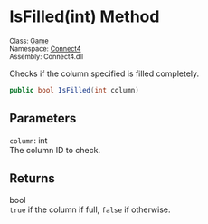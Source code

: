 # IsFilled(int) Method

<sub>Class: [Game](../Game.md)  
Namespace: [Connect4](../../Connect4.md)  
Assembly: Connect4.dll</sub>

Checks if the column specified is filled completely.

```cs
public bool IsFilled(int column)
```

## Parameters
`column`: int  
The column ID to check.

## Returns
bool  
`true` if the column if full, `false` if otherwise.
